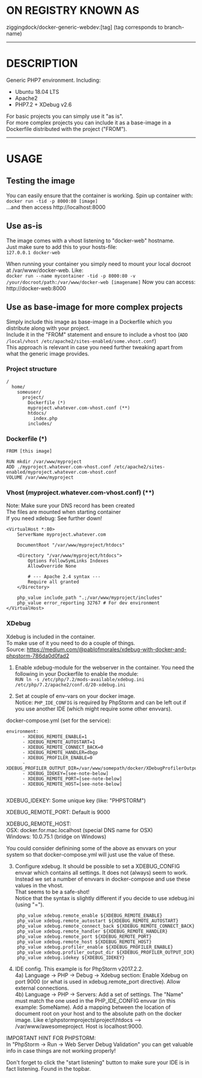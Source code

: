 # ON REGISTRY KNOWN AS 
ziggingdock/docker-generic-webdev:[tag] (tag corresponds to branch-name)

---

# DESCRIPTION
Generic PHP7 environment. Including:  
* Ubuntu 18.04 LTS
* Apache2
* PHP7.2 + XDebug v2.6

For basic projects you can simply use it "as is".  
For more complex projects you can include it as a base-image in a Dockerfile distributed with the project ("FROM").

---

# USAGE

## Testing the image
You can easily ensure that the container is working. Spin up container with:  
```docker run -tid -p 8000:80 [image]```  
...and then access http://localhost:8000  

## Use as-is 
The image comes with a vhost listening to "docker-web" hostname.  
Just make sure to add this to your hosts-file:  
```127.0.0.1 docker-web```  

When running your container you simply need to mount your local docroot at /var/www/docker-web. Like:  
```docker run --name mycontainer -tid -p 8000:80 -v /your/docroot/path:/var/www/docker-web [imagename]```
Now you can access:  
http://docker-web:8000

## Use as base-image for more complex projects
Simply include this image as base-image in a Dockerfile which you distribute along with your project.  
Include it in the "FROM" statement and ensure to include a vhost too (```ADD /local/vhost /etc/apache2/sites-enabled/some.vhost.conf```)  
This approach is relevant in case you need further tweaking apart from what the generic image provides.  

### Project structure
```
/
  home/
    someuser/
      project/
        Dockerfile (*)
        myproject.whatever.com-vhost.conf (**)
        htdocs/
          index.php
        includes/
```

### Dockerfile (*)
```
FROM [this image]

RUN mkdir /var/www/myproject
ADD ./myproject.whatever.com-vhost.conf /etc/apache2/sites-enabled/myproject.whatever.com-vhost.conf
VOLUME /var/www/myproject
```


### Vhost (myproject.whatever.com-vhost.conf) (**)
Note: Make sure your DNS record has been created   
The files are mounted when starting container  
If you need xdebug: See further down!  

```
<VirtualHost *:80>
    ServerName myproject.whatever.com

    DocumentRoot "/var/www/myproject/htdocs"

    <Directory "/var/www/myproject/htdocs">
        Options FollowSymLinks Indexes
        AllowOverride None
        
        # --- Apache 2.4 syntax ---
        Require all granted
    </Directory>

    php_value include_path ".;/var/www/myproject/includes"
    php_value error_reporting 32767 # For dev environment
</VirtualHost>
```

### XDebug
Xdebug is included in the container.  
To make use of it you need to do a couple of things.  
Source: https://medium.com/@pablofmorales/xdebug-with-docker-and-phpstorm-786da0d0fad2  

1) Enable xdebug-module for the webserver in the container. You need the following in your Dockerfile to enable the module:  
```RUN ln -s /etc/php/7.2/mods-available/xdebug.ini /etc/php/7.2/apache2/conf.d/20-xdebug.ini``` 

2) Set at couple of env-vars on your docker image.  
Notice: ```PHP_IDE_CONFIG``` is required by PhpStorm and can be left out if you use another IDE (which might require some other envvars).  

docker-compose.yml (set for the service):  
```
environment:
      - XDEBUG_REMOTE_ENABLE=1
      - XDEBUG_REMOTE_AUTOSTART=1
      - XDEBUG_REMOTE_CONNECT_BACK=0
      - XDEBUG_REMOTE_HANDLER=dbgp
      - XDEBUG_PROFILER_ENABLE=0
      - XDEBUG_PROFILER_OUTPUT_DIR=/var/www/somepath/docker/XDebugProfilerOutput
      - XDEBUG_IDEKEY=[see-note-below]
      - XDEBUG_REMOTE_PORT=[see-note-below]
      - XDEBUG_REMOTE_HOST=[see-note-below]
      
```
XDEBUG_IDEKEY: Some unique key (like: "PHPSTORM")  

XDEBUG_REMOTE_PORT: Default is 9000  

XDEBUG_REMOTE_HOST:  
OSX: docker.for.mac.localhost (special DNS name for OSX)  
Windows: 10.0.75.1 (bridge on Windows)  

You could consider definining some of the above as envvars on your system so that docker-compose.yml will just use the value of these. 


3) Configure xdebug. It should be possible to set a XDEBUG_CONFIG envvar which contains all settings. It does not (always) seem to work. Instead we set a number of envvars in docker-compose and use these values in the vhost.  
That seems to be a safe-shot!   
Notice that the syntax is slightly different if you decide to use xdebug.ini (using "=").  
```
    php_value xdebug.remote_enable ${XDEBUG_REMOTE_ENABLE}
    php_value xdebug.remote_autostart ${XDEBUG_REMOTE_AUTOSTART}
    php_value xdebug.remote_connect_back ${XDEBUG_REMOTE_CONNECT_BACK}
    php_value xdebug.remote_handler ${XDEBUG_REMOTE_HANDLER}
    php_value xdebug.remote_port ${XDEBUG_REMOTE_PORT}
    php_value xdebug.remote_host ${XDEBUG_REMOTE_HOST}
    php_value xdebug.profiler_enable ${XDEBUG_PROFILER_ENABLE}
    php_value xdebug.profiler_output_dir ${XDEBUG_PROFILER_OUTPUT_DIR}
    php_value xdebug.idekey ${XDEBUG_IDEKEY}
```

4) IDE config. This example is for PhpStorm v2017.2.2.  
4a) Language -> PHP -> Debug -> Xdebug section: Enable Xdebug on port 9000 (or what is used in xdebug.remote_port directive). Allow external connections.  
4b) Language -> PHP -> Servers: Add a set of settings. The "Name" must match the one used in the PHP_IDE_CONFIG envvar (in this example: SomeName). Add a mapping between the location of document root on your host and to the absolute path on the docker image. Like e:\phpstormprojects\project\htdocs --> /var/www/awesomeproject. Host is localhost:9000.  


IMPORTANT HINT FOR PHPSTORM:  
In "PhpStorm -> Run -> Web Server Debug Validation" you can get valuable info in case things are not working properly!  

Don't forget to click the "start listening" button to make sure your IDE is in fact listening. Found in the topbar. 

